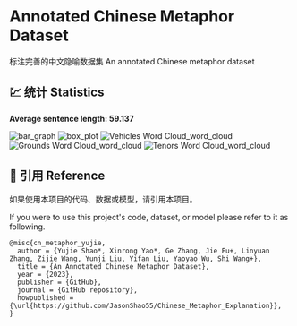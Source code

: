 
# Annotated Chinese Metaphor Dataset
标注完善的中文隐喻数据集
An annotated Chinese metaphor dataset

## 💹 统计 Statistics

**Average sentence length: 59.137**

![bar_graph](https://github.com/JasonShao55/Chinese_Metaphor_Explanation/assets/61415289/90855b57-e8fe-446c-90fb-c3922fc6b2cf)
![box_plot](https://github.com/JasonShao55/Chinese_Metaphor_Explanation/assets/61415289/735d3246-9f87-4ff2-99c5-e967e032f4ea)
![Vehicles Word Cloud_word_cloud](https://github.com/JasonShao55/Chinese_Metaphor_Explanation/assets/61415289/625be7bd-30c8-4661-b693-8fb3b44e376f)
![Grounds Word Cloud_word_cloud](https://github.com/JasonShao55/Chinese_Metaphor_Explanation/assets/61415289/f940ac97-f337-48d2-8531-b53f5d9fd8df)
![Tenors Word Cloud_word_cloud](https://github.com/JasonShao55/Chinese_Metaphor_Explanation/assets/61415289/464be73b-ed83-49c3-84dd-d9d8226569a9)


## 📌 引用  Reference

如果使用本项目的代码、数据或模型，请引用本项目。

If you were to use this project's code, dataset, or model please refer to it as following.

```
@misc{cn_metaphor_yujie,
  author = {Yujie Shao*, Xinrong Yao*, Ge Zhang, Jie Fu+, Linyuan Zhang, Zijie Wang, Yunji Liu, Yifan Liu, Yaoyao Wu, Shi Wang+},
  title = {An Annotated Chinese Metaphor Dataset},
  year = {2023},
  publisher = {GitHub},
  journal = {GitHub repository},
  howpublished = {\url{https://github.com/JasonShao55/Chinese_Metaphor_Explanation}},
}
```

